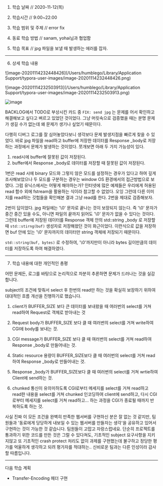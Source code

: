 1. 학습 날짜 // 2020-11-12(목)
2. 학습시간 // 9:00~22:00

3. 학습 범위 및 주제 // error fix
4. 동료 학습 방법 // sanam, yohai님과 협업함
5. 학습 목표 // jpg 파일을 보낼 때 발생하는 에러를 잡자.

---

6. 상세 학습 내용

![image-20201114232448426](/Users/humblego/Library/Application Support/typora-user-images/image-20201114232448426.png)

![image-20201114232503913](/Users/humblego/Library/Application Support/typora-user-images/image-20201114232503913.png)

![image](https://user-images.githubusercontent.com/54612343/99149304-7a30be80-26d0-11eb-96b5-ce6ab3280125.png)

BACKLOG에서 TODO로 부상시킨 카드 중 `FIX: send jpg` 는 문제를 어서 확인하고 해결해보고 싶다고 벼르고 있었던 것이었다. 그냥 머릿속으로 검증했을 때는 분명 문제가 생길 수가 없는데 왜 문제가 생기나 싶었기 때문이다.

다행히 디버그 로그를 잘 심어놓았다보니 생각보다 문제 발생지점을 빠르게 찾을 수 있었다. 바로 jpg 파일을 read하고 buffer에 저장한 데이터를 Response _body로 저장하는 과정에서 문제가 발생하는 것이었다. 쪼개보면 아래 두 가지 가능성이 있다.

1. read시에 buffer에 잘못된 값이 저장된다.
2. buffer에서 Response _body로 데이터를 저장할 때 잘못된 값이 저장된다.

1번은 read 시에 binary 모드와 그렇지 않은 모드를 설정하는 경우가 있다고 하여 깊게 조사해보았으나 두 모드를 구분하는 경우는 window OS 환경에서의 접근방법으로 보였다. 그럼 유닉스에서는 어떻게 해야하는가? 인터넷에 많은 예제들은 우리에게 허용된 read 함수 외에 fstream을 활용하는 식이라 참고할 수 없었다. 오잉 그런데 다른 이미지를 read하는 깃헙들을 확인해본 결과 그냥 read를 한다. 2번을 제대로 검증해보자.

2번이 답이었다. jpg 파일에는 '\0' 문자로 끝나는 것이 보장되지 않는다. 즉 '\0' 문자가 중간 중간 있을 수도, 아니면 파일의 끝까지 읽어도 '\0' 문자가 없을 수 있다는 것이다. 그런데 buffer에 저장된 데이터를 Response 객체 안의 std::string _body 로 저장할 때 `std::stirng(buf)`  생성자로 저장해왔던 것이 화근이었다. 이런식으로 값을 저장하면 buf 안에 있는 '\0' 문자까지의 데이터만 string 객체에 저장되기 때문이다.

`std::string(buf, bytes)` 로 수정하여, '\0'까지만이 아니라 bytes 길이만큼의 데이터를 저장하도록 하여 해결하였다.




---

7. 학습 내용에 대한 개인적인 총평

어떤 문제든, 로그를 바탕으로 논리적으로 차분히 추론하면 문제가 드러나는 것을 실감합니다.

subject의 조건에 맞춰서 select 후 한번의 read만 하는 것을 확실히 보장하기 위하여 대대적인 흐름 개선을 진행하기로 했습니다.

1. client가 BUFFER_SIZE 보다 큰 데이터를 보내왔을 때 여러번의 select를 거쳐 read하여 Request로 객체로 받아내는 것
2. Request body가 BUFFER_SIZE 보다 클 때 여러번의 select를 거쳐 write하여 CGI에 body를 보내는 것.
3. CGI message가 BUFFER_SIZE 보다 클 때 여러번의 select를 거쳐 read하여 Response _body로 만들어내는 것.
4. Static resource 용량이 BUFFER_SIZE보다 클 때 여러번의 select를 거쳐 read하여 Response _body로 만들어내는 것.
5. Response _body가 BUFFER_SIZE보다 클 때 여러번의 select를 거쳐 wrtie하여 Client에 send하는 것.

6. chunked 통신이 유의미하도록 CGI로부터 메세지를 select를 거쳐 read하고 read한 내용을 select를 거쳐 chunked 인코딩하여 client에 send하고, 다시 CGI로부터 메세지를 select를 거쳐 read하고... 하는 과정을 CGI가 종료될 때까지 반복하도록 하는 것.

사실 진짜 이 모든 조건을 완벽히 만족한 웹서버를 구현하신 분은 잘 없는 것 같지만, 팀원들과 '동료에게 당당하게 내보일 수 있는 웹서버를 만들자는 생각'을 공유하고 있어서 구현하는 것이 가능한 것 같습니다. 팀원들이 고맙고 자랑스럽네요. 단순히 프로젝트를 통과하기 위한 코드를 만든 것은 그럴 수 있다쳐도, 기초적인 subject 요구사항을 지키지않고 또 기초적인 crash protect 처리도 없이 과제를 구현했는데 불구하고 정당한 평가를 억울하게 생각하고 되려 평가자를 적대하는.. 신비로운 팀과는 다른 인성이라 감사할 따름입니다.



---

다음 학습 계획

- Transfer-Encoding 헤더 구현


